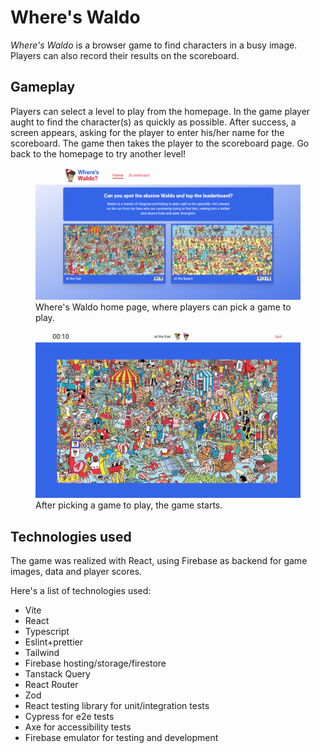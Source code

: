 # Where's Waldo

_Where's Waldo_ is a browser game to find characters in a busy image. Players can also record their results on the scoreboard.

## Gameplay

Players can select a level to play from the homepage. In the game player aught to find the character(s) as quickly as possible.
After success, a screen appears, asking for the player to enter his/her name for the scoreboard. The game then takes the player
to the scoreboard page. Go back to the homepage to try another level!

<p align="center" >
  <figure>
    <img src="./readme_img/waldohome.png" alt="Where's Waldo home page" width="700">
    <figcaption>Where's Waldo home page, where players can pick a game to play.</figcaption>
  </figure>
</p>

<p align="center" >
  <figure>
    <img src="./readme_img/waldogame.png" alt="Where's Waldo game page" width="700">
    <figcaption>After picking a game to play, the game starts.</figcaption>
  </figure>
</p>

## Technologies used

The game was realized with React, using Firebase as backend for game images, data and player scores.

Here's a list of technologies used:

- Vite
- React
- Typescript
- Eslint+prettier
- Tailwind
- Firebase hosting/storage/firestore
- Tanstack Query
- React Router
- Zod
- React testing library for unit/integration tests
- Cypress for e2e tests
- Axe for accessibility tests
- Firebase emulator for testing and development
